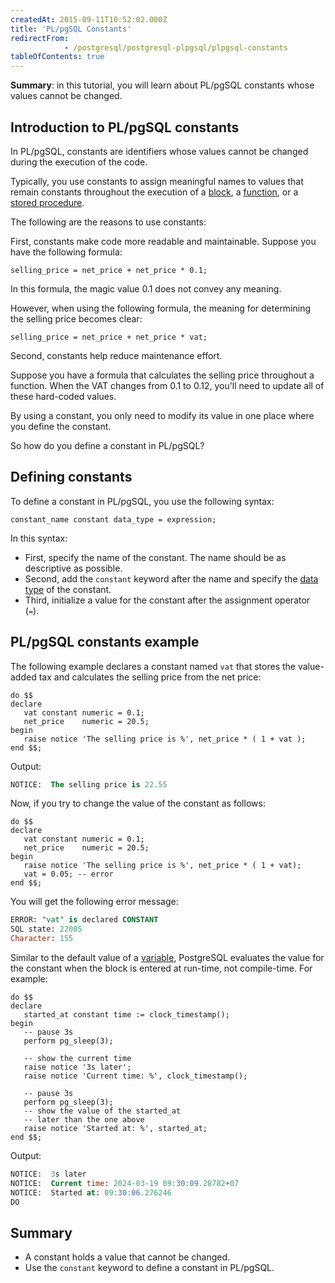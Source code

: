 ```yaml
---
createdAt: 2015-09-11T10:52:02.000Z
title: 'PL/pgSQL Constants'
redirectFrom: 
            - /postgresql/postgresql-plpgsql/plpgsql-constants
tableOfContents: true
---
```


**Summary**: in this tutorial, you will learn about PL/pgSQL constants whose values cannot be changed.

## Introduction to PL/pgSQL constants

In PL/pgSQL, constants are identifiers whose values cannot be changed during the execution of the code.

Typically, you use constants to assign meaningful names to values that remain constants throughout the execution of a [block](/postgresql/postgresql-plpgsql/plpgsql-block-structure), a [function](/postgresql/postgresql-functions), or a [stored procedure](/postgresql/postgresql-plpgsql/postgresql-create-procedure).

The following are the reasons to use constants:

First, constants make code more readable and maintainable. Suppose you have the following formula:

```
selling_price = net_price + net_price * 0.1;
```

In this formula, the magic value 0.1 does not convey any meaning.

However, when using the following formula, the meaning for determining the selling price becomes clear:

```
selling_price = net_price + net_price * vat;
```

Second, constants help reduce maintenance effort.

Suppose you have a formula that calculates the selling price throughout a function. When the VAT changes from 0.1 to 0.12, you'll need to update all of these hard-coded values.

By using a constant, you only need to modify its value in one place where you define the constant.

So how do you define a constant in PL/pgSQL?

## Defining constants

To define a constant in PL/pgSQL, you use the following syntax:

```
constant_name constant data_type = expression;
```

In this syntax:

- First, specify the name of the constant. The name should be as descriptive as possible.
- Second, add the `constant` keyword after the name and specify the [data type](/postgresql/postgresql-data-types) of the constant.
- Third, initialize a value for the constant after the assignment operator (`=`).

## PL/pgSQL constants example

The following example declares a constant named `vat` that stores the value-added tax and calculates the selling price from the net price:

```
do $$
declare
   vat constant numeric = 0.1;
   net_price    numeric = 20.5;
begin
   raise notice 'The selling price is %', net_price * ( 1 + vat );
end $$;
```

Output:

```sql
NOTICE:  The selling price is 22.55
```

Now, if you try to change the value of the constant as follows:

```
do $$
declare
   vat constant numeric = 0.1;
   net_price    numeric = 20.5;
begin
   raise notice 'The selling price is %', net_price * ( 1 + vat);
   vat = 0.05; -- error
end $$;
```

You will get the following error message:

```sql
ERROR: "vat" is declared CONSTANT
SQL state: 22005
Character: 155
```

Similar to the default value of a [variable](/postgresql/postgresql-plpgsql/plpgsql-variables), PostgreSQL evaluates the value for the constant when the block is entered at run-time, not compile-time. For example:

```
do $$
declare
   started_at constant time := clock_timestamp();
begin
   -- pause 3s
   perform pg_sleep(3);

   -- show the current time
   raise notice '3s later';
   raise notice 'Current time: %', clock_timestamp();

   -- pause 3s
   perform pg_sleep(3);
   -- show the value of the started_at
   -- later than the one above
   raise notice 'Started at: %', started_at;
end $$;
```

Output:

```sql
NOTICE:  3s later
NOTICE:  Current time: 2024-03-19 09:30:09.28782+07
NOTICE:  Started at: 09:30:06.276246
DO
```

## Summary

- A constant holds a value that cannot be changed.
- Use the `constant` keyword to define a constant in PL/pgSQL.
